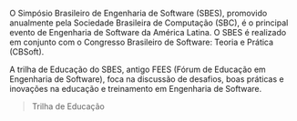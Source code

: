 O Simpósio Brasileiro de Engenharia de Software (SBES), promovido anualmente pela Sociedade Brasileira de Computação (SBC), é o principal evento de Engenharia de Software da América Latina. O SBES é realizado em conjunto com o Congresso Brasileiro de Software: Teoria e Prática (CBSoft). 

A trilha de Educação do SBES, antigo FEES (Fórum de Educação em Engenharia de Software), foca na discussão de desafios, boas práticas e inovações na educação e treinamento em Engenharia de Software.

> Trilha de Educação